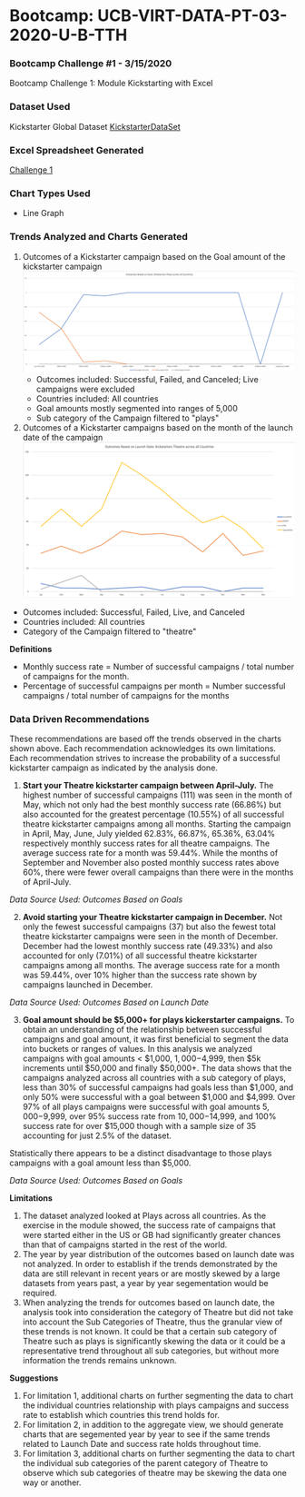 # Bootcamp: UCB-VIRT-DATA-PT-03-2020-U-B-TTH
### Bootcamp Challenge #1 - 3/15/2020
Bootcamp Challenge 1: Module Kickstarting with Excel

### Dataset Used
Kickstarter Global Dataset 
[KickstarterDataSet](https://courses.bootcampspot.com/courses/140/files/34981/download?wrap=1)

### Excel Spreadsheet Generated
[Challenge 1](data-1-1-3-StarterBook.xlsx)

### Chart Types Used
* Line Graph

### Trends Analyzed and Charts Generated
1. Outcomes of a Kickstarter campaign based on the Goal amount of the kickstarter campaign
![OutcomesBasedOnLaunchDate](charts/OutcomesBasedOnGoal.png)
   * Outcomes included: Successful, Failed, and Canceled; Live campaigns were excluded
   * Countries included: All countries
   * Goal amounts mostly segmented into ranges of 5,000
   * Sub category of the Campaign filtered to "plays"
2. Outcomes of a Kickstarter campaigns based on the month of the launch date of the campaign
![CategoryOutcomes](charts/OutcomesAndLaunchDate.png)
* Outcomes included: Successful, Failed, Live, and Canceled
* Countries included: All countries
* Category of the Campaign filtered to "theatre"

**Definitions**
* Monthly success rate = Number of successful campaigns / total number of campaigns for the month.
* Percentage of successful campaigns per month = Number successful campaigns / total number of campaigns for the months

### Data Driven Recommendations
These recommendations are based off the trends observed in the charts shown above. Each recommendation acknowledges its own limitations. Each recommendation strives to increase the probability of a successful kickstarter campaign as indicated by the analysis done.

1. **Start your Theatre kickstarter campaign between April-July.** 
The highest number of successful campaigns (111) was seen in the month of May, which not only had the best monthly success rate (66.86%) but also accounted for the greatest percentage (10.55%) of all successful theatre kickstarter campaigns among all months. Starting the campaign in April, May, June, July yielded 62.83%, 66.87%, 65.36%, 63.04% respectively monthly success rates for all theatre campaigns. The average success rate for a month was 59.44%. While the months of September and November also posted monthly success rates above 60%, there were fewer overall campaigns than there were in the months of April-July.

*Data Source Used: Outcomes Based on Goals*

2. **Avoid starting your Theatre kickstarter campaign in December.** 
Not only the fewest successful campaigns (37) but also the fewest total theatre kickstarter campaigns were seen in the month of December. December had the lowest monthly success rate (49.33%) and also accounted for only (7.01%) of all successful theatre kickstarter campaigns among all months. The average success rate for a month was 59.44%, over 10% higher than the success rate shown by campaigns launched in December.

*Data Source Used: Outcomes Based on Launch Date*

3. **Goal amount should be $5,000+ for plays kickerstarter campaigns.** 
To obtain an understanding of the relationship between successful campaigns and goal amount, it was first beneficial to segment the data into buckets or ranges of values. In this analysis we analyzed campaigns with goal amounts < $1,000, $1,000-$4,999, then $5k increments until $50,000 and finally $50,000+. The data shows that the campaigns analyzed across all countries with a sub category of plays, less than 30% of successful campaigns had goals less than $1,000, and only 50% were successful with a goal between $1,000 and $4,999. Over 97% of all plays campaigns were successful with goal amounts $5,000-$9,999, over 95% success rate from $10,000-$14,999, and 100% success rate for over $15,000 though with a sample size of 35 accounting for just 2.5% of the dataset.

Statistically there appears to be a distinct disadvantage to those plays campaigns with a goal amount less than $5,000.

*Data Source Used: Outcomes Based on Goals*

**Limitations**
1. The dataset analyzed looked at Plays across all countries. As the exercise in the module showed, the success rate of campaigns that were started either in the US or GB had significantly greater chances than that of campaigns started in the rest of the world. 
2. The year by year distribution of the outcomes based on launch date was not analyzed. In order to establish if the trends demonstrated by the data are still relevant in recent years or are mostly skewed by a large datasets from years past, a year by year segementation would be required.
3. When analyzing the trends for outcomes based on launch date, the analysis took into consideration the category of Theatre but did not take into account the Sub Categories of Theatre, thus the granular view of these trends is not known. It could be that a certain sub category of Theatre such as plays is significantly skewing the data or it could be a representative trend throughout all sub categories, but without more information the trends remains unknown.

**Suggestions**
1. For limitation 1, additional charts on further segmenting the data to chart the individual countries relationship with plays campaigns and success rate to establish which countries this trend holds for.
2. For limitation 2, in addition to the aggregate view, we should generate charts that are segemented year by year to see if the same trends related to Launch Date and success rate holds throughout time.
3. For limitation 3, additional charts on further segmenting the data to chart the individual sub categories of the parent category of Theatre to observe which sub categories of theatre may be skewing the data one way or another.
